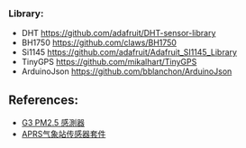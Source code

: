 ### Library:
* DHT https://github.com/adafruit/DHT-sensor-library
* BH1750 https://github.com/claws/BH1750
* Si1145 https://github.com/adafruit/Adafruit_SI1145_Library
* TinyGPS https://github.com/mikalhart/TinyGPS
* ArduinoJson https://github.com/bblanchon/ArduinoJson

## References:
* [G3 PM2.5 感測器](http://www.icshop.com.tw/product_info.php/products_id/20460)
* [APRS气象站传感器套件](http://wiki.dfrobot.com.cn/index.php/(SKU:SEN0186)_APRS%E6%B0%94%E8%B1%A1%E7%AB%99%E4%BC%A0%E6%84%9F%E5%99%A8%E5%A5%97%E4%BB%B6)
